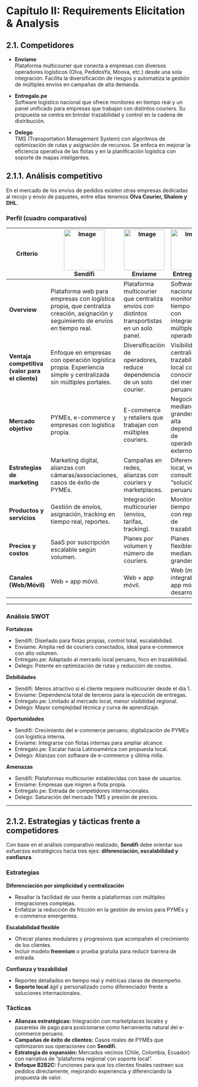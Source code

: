 # Capítulo II: Requirements Elicitation & Analysis

## 2.1. Competidores

- **Envíame**  
  Plataforma multicourier que conecta a empresas con diversos operadores logísticos (Olva, PedidosYa, Moova, etc.) desde una sola integración. Facilita la diversificación de riesgos y automatiza la gestión de múltiples envíos en campañas de alta demanda.

- **Entregalo.pe**  
  Software logístico nacional que ofrece monitoreo en tiempo real y un panel unificado para empresas que trabajan con distintos couriers. Su propuesta se centra en brindar trazabilidad y control en la cadena de distribución.

- **Delego**  
  TMS (Transportation Management System) con algoritmos de optimización de rutas y asignación de recursos. Se enfoca en mejorar la eficiencia operativa de las flotas y en la planificación logística con soporte de mapas inteligentes.

## 2.1.1. Análisis competitivo

En el mercado de los envíos de pedidos existen otras empresas dedicadas al recojo y envío de paquetes, entre ellas tenemos **Olva Courier, Shalom y DHL**.



### Perfil (cuadro comparativo)

| **Criterio** | <img width="110" height="110" alt="Image" src="https://github.com/user-attachments/assets/0b7c3c0e-a3b2-40de-a955-8f7de037f221" /> <br/> **Sendifi**  | <img width="110" height="110" alt="Image" src="https://github.com/user-attachments/assets/43f7a014-0539-4416-8311-e58c498c66f8" /> <br/> **Envíame** | <img width="110" height="110" alt="Image" src="https://github.com/user-attachments/assets/b20f4dc1-79f3-46d7-9c00-44d00a473327" /> <br/> **Entregalo.pe** | <img width="110" height="65" alt="Image" src="https://github.com/user-attachments/assets/92b3ecc6-b075-4910-a842-b9309194dd72" /> <br/> **Delego** |
|---|---|---|---|---|
| **Overview** | Plataforma web para empresas con logística propia, que centraliza creación, asignación y seguimiento de envíos en tiempo real. | Plataforma multicourier que centraliza envíos con distintos transportistas en un solo panel. | Software nacional de monitoreo en tiempo real con integración a múltiples operadores. | TMS con optimización de rutas, planificación de flota y gestión de transporte. |
| **Ventaja competitiva (valor para el cliente)** | Enfoque en empresas con operación logística propia. Experiencia simple y centralizada sin múltiples portales. | Diversificación de operadores, reduce dependencia de un solo courier. | Visibilidad centralizada y trazabilidad local con conocimiento del mercado peruano. | Eficiencia operativa por algoritmos de planificación y reducción de costos. |
| **Mercado objetivo** | PYMEs, e-commerce y empresas con logística propia. | E-commerce y retailers que trabajan con múltiples couriers. | Negocios medianos y grandes con alta dependencia de operadores externos. | Empresas con flota propia que requieren optimización de rutas y recursos. |
| **Estrategias de marketing** | Marketing digital, alianzas con cámaras/associaciones, casos de éxito de PYMEs. | Campañas en redes, alianzas con couriers y marketplaces. | Diferenciación local, venta consultiva, “solución peruana”. | Marketing B2B, ferias empresariales, foco en eficiencia/costos. |
| **Productos y servicios** | Gestión de envíos, asignación, tracking en tiempo real, reportes. | Integración multicourier (envíos, tarifas, tracking). | Monitoreo en tiempo real con reportes de trazabilidad. | TMS de rutas, planificación de flota y transporte. |
| **Precios y costos** | SaaS por suscripción escalable según volumen. | Planes por volumen y número de couriers. | Planes flexibles para medianas y grandes. | Licencia SaaS + implementación/soporte. |
| **Canales (Web/Móvil)** | Web + app móvil. | Web + app móvil. | Web (módulos integrables) + app móvil en desarrollo. | Web + app móvil empresarial. |

---

### Análisis SWOT


**Fortalezas**
- Sendifi: Diseñado para flotas propias, control total, escalabilidad.  
- Envíame: Amplia red de couriers conectados, ideal para e-commerce con alto volumen.  
- Entregalo.pe: Adaptado al mercado local peruano, foco en trazabilidad.  
- Delego: Potente en optimización de rutas y reducción de costos.

**Debilidades**
- Sendifi: Menos atractivo si el cliente requiere multicourier desde el día 1.  
- Envíame: Dependencia total de terceros para la ejecución de entregas.  
- Entregalo.pe: Limitado al mercado local, menor visibilidad regional.  
- Delego: Mayor complejidad técnica y curva de aprendizaje.

**Oportunidades**
- Sendifi: Crecimiento del e-commerce peruano; digitalización de PYMEs con logística interna.  
- Envíame: Integrarse con flotas internas para ampliar alcance.  
- Entregalo.pe: Escalar hacia Latinoamérica con propuesta local.  
- Delego: Alianzas con software de e-commerce y última milla.

**Amenazas**
- Sendifi: Plataformas multicourier establecidas con base de usuarios.  
- Envíame: Empresas que migren a flota propia.  
- Entregalo.pe: Entrada de competidores internacionales.  
- Delego: Saturación del mercado TMS y presión de precios.

---

## 2.1.2. Estrategias y tácticas frente a competidores

Con base en el análisis comparativo realizado, **Sendifi** debe orientar sus esfuerzos estratégicos hacia tres ejes: **diferenciación, escalabilidad y confianza**.

### Estrategias

**Diferenciación por simplicidad y centralización**
- Resaltar la facilidad de uso frente a plataformas con múltiples integraciones complejas.  
- Enfatizar la reducción de fricción en la gestión de envíos para PYMEs y e-commerce emergentes.

**Escalabilidad flexible**
- Ofrecer planes modulares y progresivos que acompañen el crecimiento de los clientes.  
- Incluir modelo **freemium** o prueba gratuita para reducir barrera de entrada.

**Confianza y trazabilidad**
- Reportes detallados en tiempo real y métricas claras de desempeño.  
- **Soporte local** ágil y personalizado como diferenciador frente a soluciones internacionales.

### Tácticas

- **Alianzas estratégicas:** Integración con marketplaces locales y pasarelas de pago para posicionarse como herramienta natural del e-commerce peruano.  
- **Campañas de éxito de clientes:** Casos reales de PYMEs que optimizaron sus operaciones con **Sendifi**.  
- **Estrategia de expansión:** Mercados vecinos (Chile, Colombia, Ecuador) con narrativa de “plataforma regional con soporte local”.  
- **Enfoque B2B2C:** Funciones para que los clientes finales rastreen sus pedidos directamente, mejorando experiencia y diferenciando la propuesta de valor.
